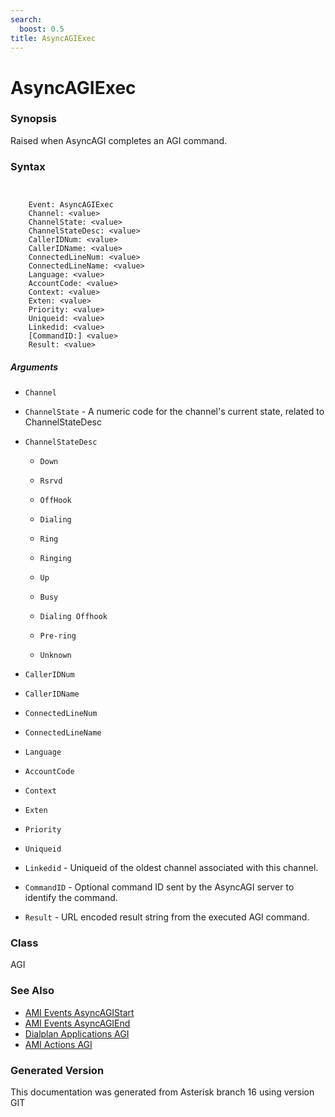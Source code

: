 ```yaml
---
search:
  boost: 0.5
title: AsyncAGIExec
---
```


# AsyncAGIExec

### Synopsis

Raised when AsyncAGI completes an AGI command.

### Syntax


```


    Event: AsyncAGIExec
    Channel: <value>
    ChannelState: <value>
    ChannelStateDesc: <value>
    CallerIDNum: <value>
    CallerIDName: <value>
    ConnectedLineNum: <value>
    ConnectedLineName: <value>
    Language: <value>
    AccountCode: <value>
    Context: <value>
    Exten: <value>
    Priority: <value>
    Uniqueid: <value>
    Linkedid: <value>
    [CommandID:] <value>
    Result: <value>

```
##### Arguments


* `Channel`

* `ChannelState` - A numeric code for the channel's current state, related to ChannelStateDesc<br>

* `ChannelStateDesc`

    * `Down`

    * `Rsrvd`

    * `OffHook`

    * `Dialing`

    * `Ring`

    * `Ringing`

    * `Up`

    * `Busy`

    * `Dialing Offhook`

    * `Pre-ring`

    * `Unknown`

* `CallerIDNum`

* `CallerIDName`

* `ConnectedLineNum`

* `ConnectedLineName`

* `Language`

* `AccountCode`

* `Context`

* `Exten`

* `Priority`

* `Uniqueid`

* `Linkedid` - Uniqueid of the oldest channel associated with this channel.<br>

* `CommandID` - Optional command ID sent by the AsyncAGI server to identify the command.<br>

* `Result` - URL encoded result string from the executed AGI command.<br>

### Class

AGI
### See Also

* [AMI Events AsyncAGIStart](/Asterisk_16_Documentation/API_Documentation/AMI_Events/AsyncAGIStart)
* [AMI Events AsyncAGIEnd](/Asterisk_16_Documentation/API_Documentation/AMI_Events/AsyncAGIEnd)
* [Dialplan Applications AGI](/Asterisk_16_Documentation/API_Documentation/Dialplan_Applications/AGI)
* [AMI Actions AGI](/Asterisk_16_Documentation/API_Documentation/AMI_Actions/AGI)


### Generated Version

This documentation was generated from Asterisk branch 16 using version GIT 